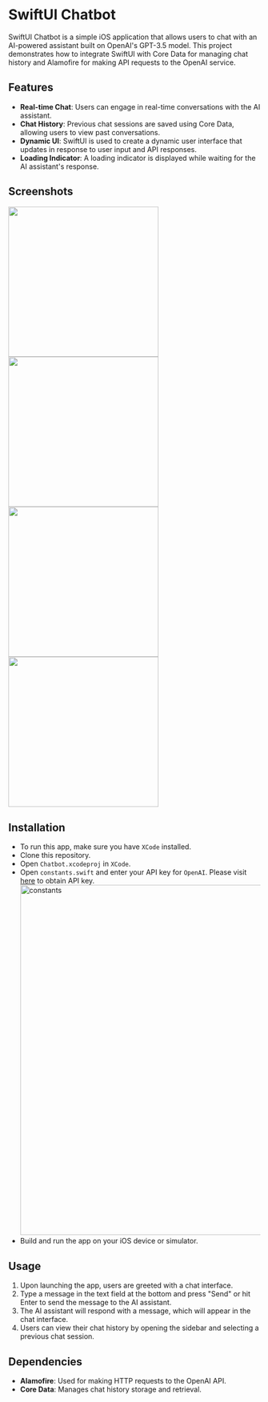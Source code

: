 # SwiftUI Chatbot

SwiftUI Chatbot is a simple iOS application that allows users to chat with an AI-powered assistant built on OpenAI's GPT-3.5 model. This project demonstrates how to integrate SwiftUI with Core Data for managing chat history and Alamofire for making API requests to the OpenAI service.

## Features

- **Real-time Chat**: Users can engage in real-time conversations with the AI assistant.
- **Chat History**: Previous chat sessions are saved using Core Data, allowing users to view past conversations.
- **Dynamic UI**: SwiftUI is used to create a dynamic user interface that updates in response to user input and API responses.
- **Loading Indicator**: A loading indicator is displayed while waiting for the AI assistant's response.

## Screenshots

<img src="https://github.com/kakzw/Quiz/assets/167830553/0e0e204c-f346-427c-b7c5-09155deec476" width="300">
<img src="https://github.com/kakzw/Quiz/assets/167830553/3a49c75d-72e2-4cc8-b192-3268c4fcbd2b" width="300">
<img src="https://github.com/kakzw/Quiz/assets/167830553/d204f722-8086-4251-8d24-6cd5c4f8e3c2" width="300">
<img src="https://github.com/kakzw/Quiz/assets/167830553/dcf64d62-7f42-4a8d-8704-1be94c889396" width="300">

## Installation

- To run this app, make sure you have `XCode` installed.
- Clone this repository.
- Open `Chatbot.xcodeproj` in `XCode`.
- Open `constants.swift` and enter your API key for `OpenAI`. Please visit <a href="https://openai.com/blog/openai-api">here</a> to obtain API key.
  <img width="700" alt="constants" src="https://github.com/kakzw/Quiz/assets/167830553/2172d55c-4df6-4b3b-a2ce-126ab65d2683">
- Build and run the app on your iOS device or simulator.

## Usage

1. Upon launching the app, users are greeted with a chat interface.
2. Type a message in the text field at the bottom and press "Send" or hit Enter to send the message to the AI assistant.
3. The AI assistant will respond with a message, which will appear in the chat interface.
4. Users can view their chat history by opening the sidebar and selecting a previous chat session.

## Dependencies

- **Alamofire**: Used for making HTTP requests to the OpenAI API.
- **Core Data**: Manages chat history storage and retrieval.
